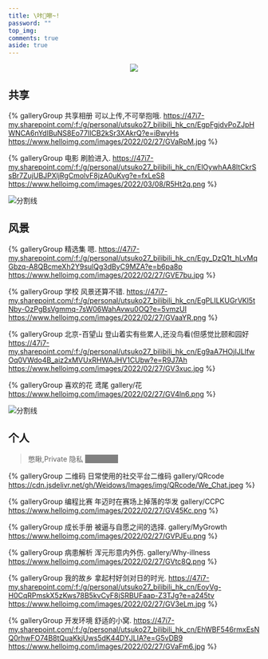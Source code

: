 ```yaml
---
title: \咔📸嚓~!
password: ""
top_img:
comments: true
aside: true
---
```


<!--
 * @Author: Weidows
 * @Date: 2020-08-27 11:23:35
 * @LastEditors: Weidows
 * @LastEditTime: 2022-03-08 15:22:11
 * @FilePath: \Blog-private\source\gallery\index.md
-->

<center>

![](https://www.helloimg.com/images/2022/02/26/GVRihE.png)

</center>

## 共享

<div class="gallery-group-main">

{% galleryGroup 共享相册 可以上传,不可举抱哦. https://47i7-my.sharepoint.com/:f:/g/personal/utsuko27_bilibili_hk_cn/EgpFgjdvPoZJpHWNCA6nYdIBuNS8Eo77IlCB2kSr3XAkrQ?e=iBwyHs https://www.helloimg.com/images/2022/02/27/GVaRpM.jpg %}

<!-- lian -->

{% galleryGroup 电影 刷脸进入. https://47i7-my.sharepoint.com/:f:/g/personal/utsuko27_bilibili_hk_cn/ElOywhAA8ltCkrSsBr7ZujUBJPXljRgCmolvF8jzA0uKvg?e=fxLeS8 https://www.helloimg.com/images/2022/03/08/R5Ht2q.png %}

</div>

<a>![分割线](https://cdn.jsdelivr.net/gh/Weidows/Images/img/divider.png)</a>

## 风景

<div class="gallery-group-main">

{% galleryGroup 精选集 嗯. https://47i7-my.sharepoint.com/:f:/g/personal/utsuko27_bilibili_hk_cn/Egy_DzQ1t_hLvMqGbzq-A8QBcmeXh2Y9sulQg3dByC9MZA?e=b6pa8p https://www.helloimg.com/images/2022/02/27/GVE7bu.jpg %}

{% galleryGroup 学校 风景还算不错. https://47i7-my.sharepoint.com/:f:/g/personal/utsuko27_bilibili_hk_cn/EgPLILKUGrVKl5tNby-OzPgBsVgmmq-7sW06WahAvwu0OQ?e=5vmzUI https://www.helloimg.com/images/2022/02/27/GVaaYR.png %}

{% galleryGroup 北京-百望山 登山着实有些累人,还没鸟看(但感觉比颐和园好 https://47i7-my.sharepoint.com/:f:/g/personal/utsuko27_bilibili_hk_cn/Eg9aA7HOjIJLlfwOq0VWdo4B_aiz2xMVUxRHWAJHV1CUbw?e=R9J7Ah https://www.helloimg.com/images/2022/02/27/GV3xuc.jpg %}

{% galleryGroup 喜欢的花 鸢尾 gallery/花 https://www.helloimg.com/images/2022/02/27/GV4ln6.png %}

</div>

<a>![分割线](https://cdn.jsdelivr.net/gh/Weidows/Images/img/divider.png)</a>

## 个人

> 憋瞅,Private 隐私 <span style="background: grey; color: grey" onmouseout="this.style.background='grey';this.style.color='grey'" onmouseover="this.style=''">密码 2333</span>

<div class="gallery-group-main">

{% galleryGroup 二维码 日常使用的社交平台二维码 gallery/QRcode https://cdn.jsdelivr.net/gh/Weidows/Images/img/QRcode/We_Chat.jpeg %}

{% galleryGroup 编程比赛 年迈时在赛场上掉落的华发 gallery/CCPC https://www.helloimg.com/images/2022/02/27/GV45Kc.png %}

{% galleryGroup 成长手册 被逼与自愿之间的选择. gallery/MyGrowth https://www.helloimg.com/images/2022/02/27/GVPJEu.png %}

{% galleryGroup 病患解析 浑元形意内外伤. gallery/Why-illness https://www.helloimg.com/images/2022/02/27/GVtc8Q.png %}

{% galleryGroup 我的故乡 拿起村好剑对日的时光. https://47i7-my.sharepoint.com/:f:/g/personal/utsuko27_bilibili_hk_cn/EoyVg-H0CqRPmskX5zKws78B5kvCyF8jSRBUFaap-Z3TJg?e=a245tv https://www.helloimg.com/images/2022/02/27/GV3eLm.jpg %}

{% galleryGroup 开发环境 舒适的小窝. https://47i7-my.sharepoint.com/:f:/g/personal/utsuko27_bilibili_hk_cn/EhWBF546rmxEsNQ0rhwFO74B8tQuaKkjUws5dK44DYJLIA?e=G5vDB9 https://www.helloimg.com/images/2022/02/27/GVaFm6.jpg %}

</div>
